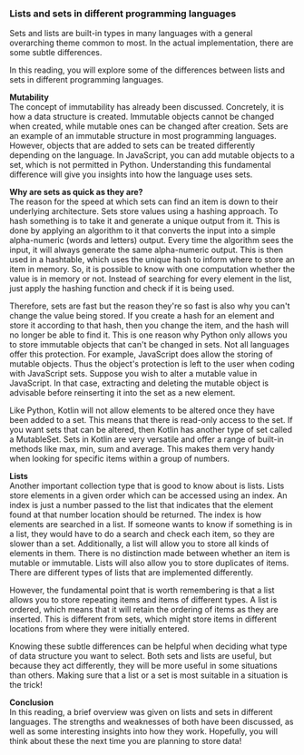### Lists and sets in different programming languages
Sets and lists are built-in types in many languages with a general overarching theme common to most. In the actual implementation, there are some subtle differences.

In this reading, you will explore some of the differences between lists and sets in different programming languages. 

__Mutability__  
The concept of immutability has already been discussed. Concretely, it is how a data structure is created. Immutable objects cannot be changed when created, while mutable ones can be changed after creation. Sets are an example of an immutable structure in most programming languages. However, objects that are added to sets can be treated differently depending on the language. In JavaScript, you can add mutable objects to a set, which is not permitted in Python. Understanding this fundamental difference will give you insights into how the language uses sets.

__Why are sets as quick as they are?__  
The reason for the speed at which sets can find an item is down to their underlying architecture. Sets store values using a hashing approach. To hash something is to take it and generate a unique output from it. This is done by applying an algorithm to it that converts the input into a simple alpha-numeric (words and letters) output. Every time the algorithm sees the input, it will always generate the same alpha-numeric output. This is then used in a hashtable, which uses the unique hash to inform where to store an item in memory. So, it is possible to know with one computation whether the value is in memory or not. Instead of searching for every element in the list, just apply the hashing function and check if it is being used.

Therefore, sets are fast but the reason they're so fast is also why you can't change the value being stored. If you create a hash for an element and store it according to that hash, then you change the item, and the hash will no longer be able to find it. This is one reason why Python only allows you to store immutable objects that can't be changed in sets. Not all languages offer this protection. For example, JavaScript does allow the storing of mutable objects. Thus the object's protection is left to the user when coding with JavaScript sets. Suppose you wish to alter a mutable value in JavaScript. In that case, extracting and deleting the mutable object is advisable before reinserting it into the set as a new element.

Like Python, Kotlin will not allow elements to be altered once they have been added to a set. This means that there is read-only access to the set. If you want sets that can be altered, then Kotlin has another type of set called a MutableSet. Sets in Kotlin are very versatile and offer a range of built-in methods like max, min, sum and average. This makes them very handy when looking for specific items within a group of numbers.

__Lists__  
Another important collection type that is good to know about is lists. Lists store elements in a given order which can be accessed using an index. An index is just a number passed to the list that indicates that the element found at that number location should be returned. The index is how elements are searched in a list. If someone wants to know if something is in a list, they would have to do a search and check each item, so they are slower than a set. Additionally, a list will allow you to store all kinds of elements in them. There is no distinction made between whether an item is mutable or immutable. Lists will also allow you to store duplicates of items. There are different types of lists that are implemented differently. 

However, the fundamental point that is worth remembering is that a list allows you to store repeating items and items of different types. A list is ordered, which means that it will retain the ordering of items as they are inserted. This is different from sets, which might store items in different locations from where they were initially entered.

Knowing these subtle differences can be helpful when deciding what type of data structure you want to select. Both sets and lists are useful, but because they act differently, they will be more useful in some situations than others. Making sure that a list or a set is most suitable in a situation is the trick!

__Conclusion__  
In this reading, a brief overview was given on lists and sets in different languages. The strengths and weaknesses of both have been discussed, as well as some interesting insights into how they work. Hopefully, you will think about these the next time you are planning to store data!